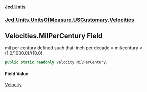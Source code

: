 #### [Jcd.Units](index 'index')
### [Jcd.Units.UnitsOfMeasure.USCustomary](Jcd.Units.UnitsOfMeasure.USCustomary 'Jcd.Units.UnitsOfMeasure.USCustomary').[Velocities](Velocities 'Jcd.Units.UnitsOfMeasure.USCustomary.Velocities')

## Velocities.MilPerCentury Field

mil per century defined such that: inch per decade = mil/century × (1.0/1000.0)/(10.0).

```csharp
public static readonly Velocity MilPerCentury;
```

#### Field Value
[Velocity](Velocity 'Jcd.Units.UnitTypes.Velocity')